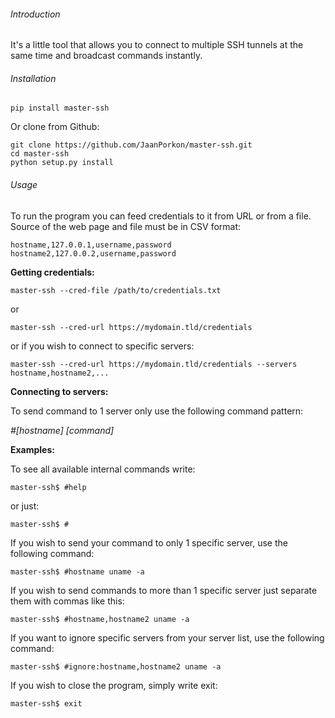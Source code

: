 ###### Introduction
It's a little tool that allows you to connect to multiple SSH tunnels at the same time and broadcast commands instantly.

###### Installation

```
pip install master-ssh
```

Or clone from Github:

```
git clone https://github.com/JaanPorkon/master-ssh.git
cd master-ssh
python setup.py install
```

###### Usage

To run the program you can feed credentials to it from URL or from a file. Source of the web page and file must be in CSV format:

```
hostname,127.0.0.1,username,password
hostname2,127.0.0.2,username,password
```

**Getting credentials:**

```
master-ssh --cred-file /path/to/credentials.txt
```

or

```
master-ssh --cred-url https://mydomain.tld/credentials
```

or if you wish to connect to specific servers:

```
master-ssh --cred-url https://mydomain.tld/credentials --servers hostname,hostname2,...
```

**Connecting to servers:**

To send command to 1 server only use the following command pattern:

_#[hostname] [command]_

**Examples:**

To see all available internal commands write:

```
master-ssh$ #help
```

or just:

```
master-ssh$ #
```

If you wish to send your command to only 1 specific server, use the following command:

```
master-ssh$ #hostname uname -a
```

If you wish to send commands to more than 1 specific server just separate them with commas like this:

```
master-ssh$ #hostname,hostname2 uname -a
```

If you want to ignore specific servers from your server list, use the following command:

```
master-ssh$ #ignore:hostname,hostname2 uname -a
```

If you wish to close the program, simply write exit:

```
master-ssh$ exit
```